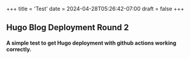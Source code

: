 +++
title = 'Test'
date = 2024-04-28T05:26:42-07:00
draft = false
+++
## Hugo Blog Deployment Round 2

#### A simple test to get Hugo deployment with github actions working correctly.
